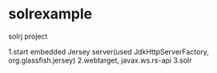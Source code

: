 # solrexample

solrj project

1.start embedded Jersey server(used JdkHttpServerFactory, org.glassfish.jersey)
2.webtarget, javax.ws.rs-api
3.solr

